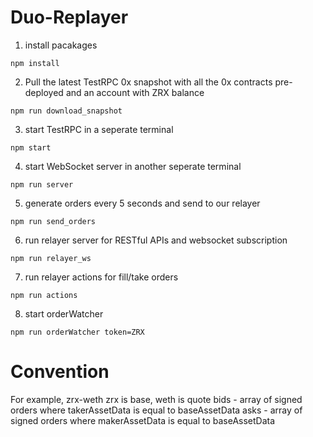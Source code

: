 # Duo-Replayer
1. install pacakages
```
npm install
```
2. Pull the latest TestRPC 0x snapshot with all the 0x contracts pre-deployed and an account with ZRX balance
```
npm run download_snapshot
```
3. start TestRPC in a seperate terminal
```
npm start
```
4. start WebSocket server in another seperate terminal
```
npm run server
```
5. generate orders every 5 seconds and send to our relayer
```
npm run send_orders
```
6. run relayer server for RESTful APIs and websocket subscription
```
npm run relayer_ws
```
7. run relayer actions for fill/take orders
```
npm run actions
```

8. start orderWatcher
```
npm run orderWatcher token=ZRX
```


# Convention
For example, zrx-weth
zrx is base, weth is quote
bids - array of signed orders where takerAssetData is equal to baseAssetData
asks - array of signed orders where makerAssetData is equal to baseAssetData

